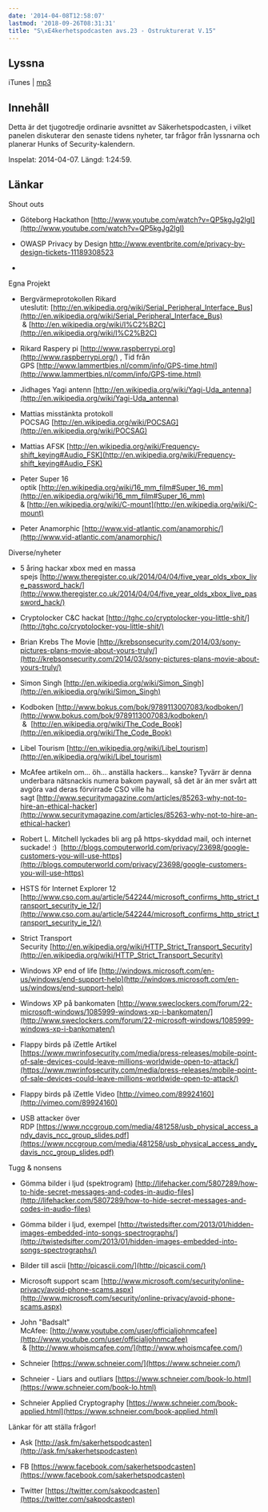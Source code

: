 ```yaml
---
date: '2014-04-08T12:58:07'
lastmod: '2018-09-26T08:31:31'
title: "S\xE4kerhetspodcasten avs.23 - Ostrukturerat V.15"
---
```

## Lyssna

iTunes \| [mp3](http://traffic.libsyn.com/sakerhetspodcasten/sakpv15_ostrukturerat_mixdown.mp3)

## Innehåll

Detta är det tjugotredje ordinarie avsnittet av Säkerhetspodcasten, i vilket panelen
diskuterar den senaste tidens nyheter, tar frågor från lyssnarna och planerar Hunks
of Security-kalendern.

Inspelat: 2014-04-07. Längd: 1:24:59.

## Länkar

Shout outs

* Göteborg Hackathon [http://www.youtube.com/watch?v=QP5kgJg2lgI](http://www.youtube.com/watch?v=QP5kgJg2lgI)

* OWASP Privacy by Design http://www.eventbrite.com/e/privacy-by-design-tickets-11189308523

*



Egna Projekt

* Bergvärmeprotokollen Rikard uteslutit: [http://en.wikipedia.org/wiki/Serial_Peripheral_Interface_Bus](http://en.wikipedia.org/wiki/Serial_Peripheral_Interface_Bus)  & [http://en.wikipedia.org/wiki/I%C2%B2C](http://en.wikipedia.org/wiki/I%C2%B2C)

* Rikard Raspery pi [http://www.raspberrypi.org](http://www.raspberrypi.org/) , Tid från GPS [http://www.lammertbies.nl/comm/info/GPS-time.html](http://www.lammertbies.nl/comm/info/GPS-time.html)

* Jidhages Yagi antenn [http://en.wikipedia.org/wiki/Yagi-Uda_antenna](http://en.wikipedia.org/wiki/Yagi-Uda_antenna)

* Mattias misstänkta protokoll POCSAG [http://en.wikipedia.org/wiki/POCSAG](http://en.wikipedia.org/wiki/POCSAG)

* Mattias AFSK [http://en.wikipedia.org/wiki/Frequency-shift_keying#Audio_FSK](http://en.wikipedia.org/wiki/Frequency-shift_keying#Audio_FSK)

* Peter Super 16 optik [http://en.wikipedia.org/wiki/16_mm_film#Super_16_mm](http://en.wikipedia.org/wiki/16_mm_film#Super_16_mm)  & [http://en.wikipedia.org/wiki/C-mount](http://en.wikipedia.org/wiki/C-mount)

* Peter Anamorphic [http://www.vid-atlantic.com/anamorphic/](http://www.vid-atlantic.com/anamorphic/)



Diverse/nyheter

* 5 åring hackar xbox med en massa spejs [http://www.theregister.co.uk/2014/04/04/five_year_olds_xbox_live_password_hack/](http://www.theregister.co.uk/2014/04/04/five_year_olds_xbox_live_password_hack/)

* Cryptolocker C&C hackat [http://tghc.co/cryptolocker-you-little-shit/](http://tghc.co/cryptolocker-you-little-shit/)

* Brian Krebs The Movie [http://krebsonsecurity.com/2014/03/sony-pictures-plans-movie-about-yours-truly/](http://krebsonsecurity.com/2014/03/sony-pictures-plans-movie-about-yours-truly/)

* Simon Singh [http://en.wikipedia.org/wiki/Simon_Singh](http://en.wikipedia.org/wiki/Simon_Singh)

* Kodboken [http://www.bokus.com/bok/9789113007083/kodboken/](http://www.bokus.com/bok/9789113007083/kodboken/)  &  [http://en.wikipedia.org/wiki/The_Code_Book](http://en.wikipedia.org/wiki/The_Code_Book)

* Libel Tourism [http://en.wikipedia.org/wiki/Libel_tourism](http://en.wikipedia.org/wiki/Libel_tourism)

* McAfee artikeln om... öh... anställa hackers... kanske? Tyvärr är denna underbara nätsnackis numera bakom paywall, så det är än mer svårt att avgöra vad deras förvirrade CSO ville ha sagt [http://www.securitymagazine.com/articles/85263-why-not-to-hire-an-ethical-hacker](http://www.securitymagazine.com/articles/85263-why-not-to-hire-an-ethical-hacker)

* Robert L. Mitchell lyckades bli arg på https-skyddad mail, och internet suckade! :)  [http://blogs.computerworld.com/privacy/23698/google-customers-you-will-use-https](http://blogs.computerworld.com/privacy/23698/google-customers-you-will-use-https)

* HSTS för Internet Explorer 12 [http://www.cso.com.au/article/542244/microsoft_confirms_http_strict_transport_security_ie_12/](http://www.cso.com.au/article/542244/microsoft_confirms_http_strict_transport_security_ie_12/)

* Strict Transport Security [http://en.wikipedia.org/wiki/HTTP_Strict_Transport_Security](http://en.wikipedia.org/wiki/HTTP_Strict_Transport_Security)

* Windows XP end of life [http://windows.microsoft.com/en-us/windows/end-support-help](http://windows.microsoft.com/en-us/windows/end-support-help)

* Windows XP på bankomaten [http://www.sweclockers.com/forum/22-microsoft-windows/1085999-windows-xp-i-bankomaten/](http://www.sweclockers.com/forum/22-microsoft-windows/1085999-windows-xp-i-bankomaten/)

* Flappy birds på iZettle Artikel [https://www.mwrinfosecurity.com/media/press-releases/mobile-point-of-sale-devices-could-leave-millions-worldwide-open-to-attack/](https://www.mwrinfosecurity.com/media/press-releases/mobile-point-of-sale-devices-could-leave-millions-worldwide-open-to-attack/)

* Flappy birds på iZettle Video [http://vimeo.com/89924160](http://vimeo.com/89924160)

* USB attacker över RDP [https://www.nccgroup.com/media/481258/usb_physical_access_andy_davis_ncc_group_slides.pdf](https://www.nccgroup.com/media/481258/usb_physical_access_andy_davis_ncc_group_slides.pdf)



Tugg & nonsens

* Gömma bilder i ljud (spektrogram) [http://lifehacker.com/5807289/how-to-hide-secret-messages-and-codes-in-audio-files](http://lifehacker.com/5807289/how-to-hide-secret-messages-and-codes-in-audio-files)

* Gömma bilder i ljud, exempel [http://twistedsifter.com/2013/01/hidden-images-embedded-into-songs-spectrographs/](http://twistedsifter.com/2013/01/hidden-images-embedded-into-songs-spectrographs/)

* Bilder till ascii [http://picascii.com/](http://picascii.com/)

* Microsoft support scam [http://www.microsoft.com/security/online-privacy/avoid-phone-scams.aspx](http://www.microsoft.com/security/online-privacy/avoid-phone-scams.aspx)

* John "Badsalt" McAfee: [http://www.youtube.com/user/officialjohnmcafee](http://www.youtube.com/user/officialjohnmcafee)  & [http://www.whoismcafee.com/](http://www.whoismcafee.com/)

* Schneier [https://www.schneier.com/](https://www.schneier.com/)

* Schneier - Liars and outliars [https://www.schneier.com/book-lo.html](https://www.schneier.com/book-lo.html)

* Schneier Applied Cryptography [https://www.schneier.com/book-applied.html](https://www.schneier.com/book-applied.html)



Länkar för att ställa frågor!

* Ask [http://ask.fm/sakerhetspodcasten](http://ask.fm/sakerhetspodcasten)

* FB [https://www.facebook.com/sakerhetspodcasten](https://www.facebook.com/sakerhetspodcasten)

* Twitter [https://twitter.com/sakpodcasten](https://twitter.com/sakpodcasten)





